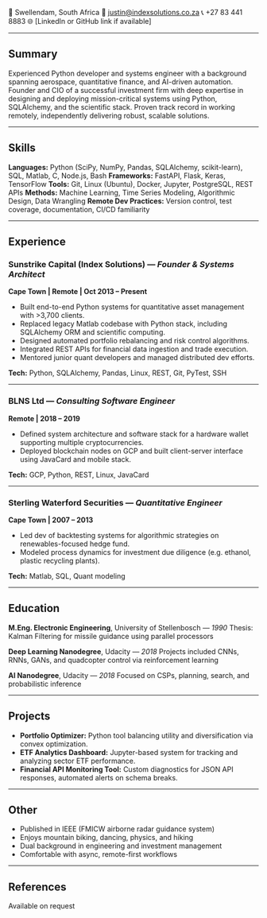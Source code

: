 📍 Swellendam, South Africa
📧 justin@indexsolutions.co.za
📞 +27 83 441 8883
🌐 [LinkedIn or GitHub link if available]

---

## Summary

Experienced Python developer and systems engineer with a background spanning aerospace, quantitative finance, and AI-driven automation. Founder and CIO of a successful investment firm with deep expertise in designing and deploying mission-critical systems using Python, SQLAlchemy, and the scientific stack. Proven track record in working remotely, independently delivering robust, scalable solutions.

---

## Skills

**Languages:** Python (SciPy, NumPy, Pandas, SQLAlchemy, scikit-learn), SQL, Matlab, C, Node.js, Bash
**Frameworks:** FastAPI, Flask, Keras, TensorFlow
**Tools:** Git, Linux (Ubuntu), Docker, Jupyter, PostgreSQL, REST APIs
**Methods:** Machine Learning, Time Series Modeling, Algorithmic Design, Data Wrangling
**Remote Dev Practices:** Version control, test coverage, documentation, CI/CD familiarity

---

## Experience

### Sunstrike Capital (Index Solutions) — *Founder & Systems Architect*
**Cape Town | Remote | Oct 2013 – Present**

- Built end-to-end Python systems for quantitative asset management with >3,700 clients.
- Replaced legacy Matlab codebase with Python stack, including SQLAlchemy ORM and scientific computing.
- Designed automated portfolio rebalancing and risk control algorithms.
- Integrated REST APIs for financial data ingestion and trade execution.
- Mentored junior quant developers and managed distributed dev efforts.

**Tech:** Python, SQLAlchemy, Pandas, Linux, REST, Git, PyTest, SSH

---

### BLNS Ltd — *Consulting Software Engineer*
**Remote | 2018 – 2019**

- Defined system architecture and software stack for a hardware wallet supporting multiple cryptocurrencies.
- Deployed blockchain nodes on GCP and built client-server interface using JavaCard and mobile stack.

**Tech:** GCP, Python, REST, Linux, JavaCard

---

### Sterling Waterford Securities — *Quantitative Engineer*
**Cape Town | 2007 – 2013**

- Led dev of backtesting systems for algorithmic strategies on renewables-focused hedge fund.
- Modeled process dynamics for investment due diligence (e.g. ethanol, plastic recycling plants).

**Tech:** Matlab, SQL, Quant modeling

---

## Education

**M.Eng. Electronic Engineering**, University of Stellenbosch — *1990*
Thesis: Kalman Filtering for missile guidance using parallel processors

**Deep Learning Nanodegree**, Udacity — *2018*
Projects included CNNs, RNNs, GANs, and quadcopter control via reinforcement learning

**AI Nanodegree**, Udacity — *2018*
Focused on CSPs, planning, search, and probabilistic inference

---

## Projects

- **Portfolio Optimizer:** Python tool balancing utility and diversification via convex optimization.
- **ETF Analytics Dashboard:** Jupyter-based system for tracking and analyzing sector ETF performance.
- **Financial API Monitoring Tool:** Custom diagnostics for JSON API responses, automated alerts on schema breaks.

---

## Other

- Published in IEEE (FMICW airborne radar guidance system)
- Enjoys mountain biking, dancing, physics, and hiking
- Dual background in engineering and investment management
- Comfortable with async, remote-first workflows

---

## References

Available on request
